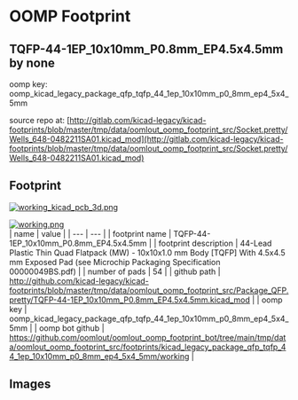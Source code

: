 # OOMP Footprint  
## TQFP-44-1EP_10x10mm_P0.8mm_EP4.5x4.5mm  by none  
  
oomp key: oomp_kicad_legacy_package_qfp_tqfp_44_1ep_10x10mm_p0_8mm_ep4_5x4_5mm  
  
source repo at: [http://gitlab.com/kicad-legacy/kicad-footprints/blob/master/tmp/data/oomlout_oomp_footprint_src/Socket.pretty/Wells_648-0482211SA01.kicad_mod](http://gitlab.com/kicad-legacy/kicad-footprints/blob/master/tmp/data/oomlout_oomp_footprint_src/Socket.pretty/Wells_648-0482211SA01.kicad_mod)  
## Footprint  
  
[![working_kicad_pcb_3d.png](working_kicad_pcb_3d_600.png)](working_kicad_pcb_3d.png)  
  
[![working.png](working_600.png)](working.png)  
| name | value | 
| --- | --- | 
| footprint name | TQFP-44-1EP_10x10mm_P0.8mm_EP4.5x4.5mm | 
| footprint description | 44-Lead Plastic Thin Quad Flatpack (MW) - 10x10x1.0 mm Body [TQFP] With 4.5x4.5 mm Exposed Pad (see Microchip Packaging Specification 00000049BS.pdf) | 
| number of pads | 54 | 
| github path | http://github.com/kicad-legacy/kicad-footprints/blob/master/tmp/data/oomlout_oomp_footprint_src/Package_QFP.pretty/TQFP-44-1EP_10x10mm_P0.8mm_EP4.5x4.5mm.kicad_mod | 
| oomp key | oomp_kicad_legacy_package_qfp_tqfp_44_1ep_10x10mm_p0_8mm_ep4_5x4_5mm | 
| oomp bot github | https://github.com/oomlout/oomlout_oomp_footprint_bot/tree/main/tmp/data/oomlout_oomp_footprint_src/footprints/kicad_legacy_package_qfp_tqfp_44_1ep_10x10mm_p0_8mm_ep4_5x4_5mm/working | 
## Images  
